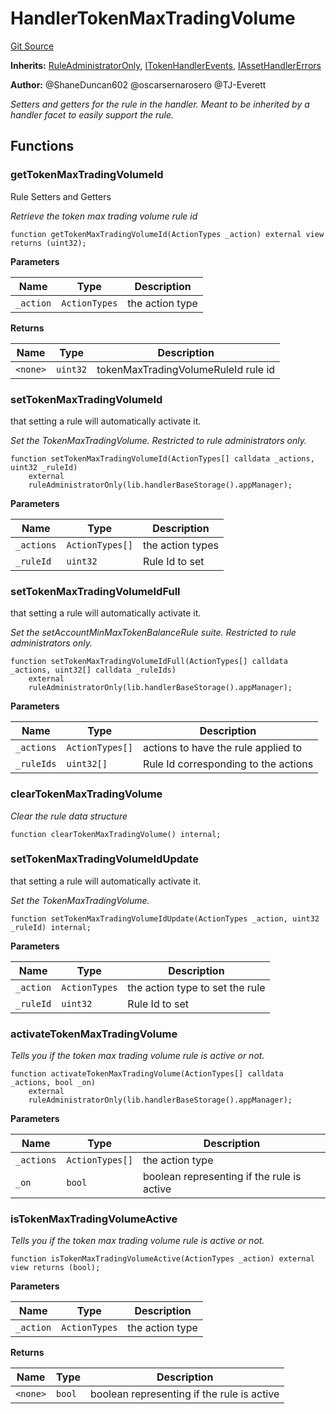 # HandlerTokenMaxTradingVolume
[Git Source](https://github.com/thrackle-io/tron/blob/a0e7b20980bb06404eb010a144cfad3764962831/src/client/token/handler/ruleContracts/HandlerTokenMaxTradingVolume.sol)

**Inherits:**
[RuleAdministratorOnly](/src/protocol/economic/RuleAdministratorOnly.sol/contract.RuleAdministratorOnly.md), [ITokenHandlerEvents](/src/common/IEvents.sol/interface.ITokenHandlerEvents.md), [IAssetHandlerErrors](/src/common/IErrors.sol/interface.IAssetHandlerErrors.md)

**Author:**
@ShaneDuncan602 @oscarsernarosero @TJ-Everett

*Setters and getters for the rule in the handler. Meant to be inherited by a handler
facet to easily support the rule.*


## Functions
### getTokenMaxTradingVolumeId

Rule Setters and Getters

*Retrieve the token max trading volume rule id*


```solidity
function getTokenMaxTradingVolumeId(ActionTypes _action) external view returns (uint32);
```
**Parameters**

|Name|Type|Description|
|----|----|-----------|
|`_action`|`ActionTypes`|the action type|

**Returns**

|Name|Type|Description|
|----|----|-----------|
|`<none>`|`uint32`|tokenMaxTradingVolumeRuleId rule id|


### setTokenMaxTradingVolumeId

that setting a rule will automatically activate it.

*Set the TokenMaxTradingVolume. Restricted to rule administrators only.*


```solidity
function setTokenMaxTradingVolumeId(ActionTypes[] calldata _actions, uint32 _ruleId)
    external
    ruleAdministratorOnly(lib.handlerBaseStorage().appManager);
```
**Parameters**

|Name|Type|Description|
|----|----|-----------|
|`_actions`|`ActionTypes[]`|the action types|
|`_ruleId`|`uint32`|Rule Id to set|


### setTokenMaxTradingVolumeIdFull

that setting a rule will automatically activate it.

*Set the setAccountMinMaxTokenBalanceRule suite. Restricted to rule administrators only.*


```solidity
function setTokenMaxTradingVolumeIdFull(ActionTypes[] calldata _actions, uint32[] calldata _ruleIds)
    external
    ruleAdministratorOnly(lib.handlerBaseStorage().appManager);
```
**Parameters**

|Name|Type|Description|
|----|----|-----------|
|`_actions`|`ActionTypes[]`|actions to have the rule applied to|
|`_ruleIds`|`uint32[]`|Rule Id corresponding to the actions|


### clearTokenMaxTradingVolume

*Clear the rule data structure*


```solidity
function clearTokenMaxTradingVolume() internal;
```

### setTokenMaxTradingVolumeIdUpdate

that setting a rule will automatically activate it.

*Set the TokenMaxTradingVolume.*


```solidity
function setTokenMaxTradingVolumeIdUpdate(ActionTypes _action, uint32 _ruleId) internal;
```
**Parameters**

|Name|Type|Description|
|----|----|-----------|
|`_action`|`ActionTypes`|the action type to set the rule|
|`_ruleId`|`uint32`|Rule Id to set|


### activateTokenMaxTradingVolume

*Tells you if the token max trading volume rule is active or not.*


```solidity
function activateTokenMaxTradingVolume(ActionTypes[] calldata _actions, bool _on)
    external
    ruleAdministratorOnly(lib.handlerBaseStorage().appManager);
```
**Parameters**

|Name|Type|Description|
|----|----|-----------|
|`_actions`|`ActionTypes[]`|the action type|
|`_on`|`bool`|boolean representing if the rule is active|


### isTokenMaxTradingVolumeActive

*Tells you if the token max trading volume rule is active or not.*


```solidity
function isTokenMaxTradingVolumeActive(ActionTypes _action) external view returns (bool);
```
**Parameters**

|Name|Type|Description|
|----|----|-----------|
|`_action`|`ActionTypes`|the action type|

**Returns**

|Name|Type|Description|
|----|----|-----------|
|`<none>`|`bool`|boolean representing if the rule is active|


